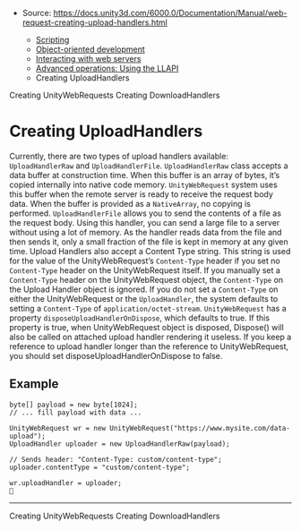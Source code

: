 * Source: https://docs.unity3d.com/6000.0/Documentation/Manual/web-request-creating-upload-handlers.html

  * [Scripting](https://docs.unity3d.com/6000.0/Documentation/Manual/scripting.html)
  * [Object-oriented development](https://docs.unity3d.com/6000.0/Documentation/Manual/object-oriented-development.html)
  * [Interacting with web servers](https://docs.unity3d.com/6000.0/Documentation/Manual/web-request.html)
  * [Advanced operations: Using the LLAPI](https://docs.unity3d.com/6000.0/Documentation/Manual/web-request-llapi.html)
  * Creating UploadHandlers


[](https://docs.unity3d.com/6000.0/Documentation/Manual/web-request-creating-unity-web-requests.html)
Creating UnityWebRequests
[](https://docs.unity3d.com/6000.0/Documentation/Manual/web-request-creating-download-handlers.html)
Creating DownloadHandlers
# Creating UploadHandlers
Currently, there are two types of upload handlers available: `UploadHandlerRaw` and `UploadHandlerFile`.
`UploadHandlerRaw` class accepts a data buffer at construction time. When this buffer is an array of bytes, it’s copied internally into native code memory. `UnityWebRequest` system uses this buffer when the remote server is ready to receive the request body data. When the buffer is provided as a `NativeArray`, no copying is performed.
`UploadHandlerFile` allows you to send the contents of a file as the request body. Using this handler, you can send a large file to a server without using a lot of memory. As the handler reads data from the file and then sends it, only a small fraction of the file is kept in memory at any given time.
Upload Handlers also accept a Content Type string. This string is used for the value of the UnityWebRequest’s `Content-Type` header if you set no `Content-Type` header on the UnityWebRequest itself. If you manually set a `Content-Type` header on the UnityWebRequest object, the `Content-Type` on the Upload Handler object is ignored.
If you do not set a `Content-Type` on either the UnityWebRequest or the `UploadHandler`, the system defaults to setting a `Content-Type` of `application/octet-stream`.
`UnityWebRequest` has a property `disposeUploadHandlerOnDispose`, which defaults to true. If this property is true, when UnityWebRequest object is disposed, Dispose() will also be called on attached upload handler rendering it useless. If you keep a reference to upload handler longer than the reference to UnityWebRequest, you should set disposeUploadHandlerOnDispose to false.
## Example
```
byte[] payload = new byte[1024];
// ... fill payload with data ...

UnityWebRequest wr = new UnityWebRequest("https://www.mysite.com/data-upload");
UploadHandler uploader = new UploadHandlerRaw(payload);

// Sends header: "Content-Type: custom/content-type";
uploader.contentType = "custom/content-type";

wr.uploadHandler = uploader;

```

* * *
[](https://docs.unity3d.com/6000.0/Documentation/Manual/web-request-creating-unity-web-requests.html)
Creating UnityWebRequests
[](https://docs.unity3d.com/6000.0/Documentation/Manual/web-request-creating-download-handlers.html)
Creating DownloadHandlers
